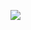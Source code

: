 
![](https://user-images.githubusercontent.com/71884353/156646918-7e12a33c-8f63-45a2-9b17-aca4047e9785.png)
